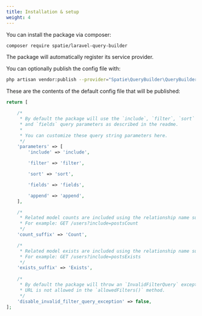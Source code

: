 ```yaml
---
title: Installation & setup
weight: 4
---
```


You can install the package via composer:

```bash
composer require spatie/laravel-query-builder
```

The package will automatically register its service provider.

You can optionally publish the config file with:
```bash
php artisan vendor:publish --provider="Spatie\QueryBuilder\QueryBuilderServiceProvider" --tag="query-builder-config"
```

These are the contents of the default config file that will be published:

```php
return [

    /*
     * By default the package will use the `include`, `filter`, `sort`
     * and `fields` query parameters as described in the readme.
     *
     * You can customize these query string parameters here.
     */
    'parameters' => [
        'include' => 'include',

        'filter' => 'filter',

        'sort' => 'sort',

        'fields' => 'fields',

        'append' => 'append',
    ],

    /*
     * Related model counts are included using the relationship name suffixed with this string.
     * For example: GET /users?include=postsCount
     */
    'count_suffix' => 'Count',

    /*
     * Related model exists are included using the relationship name suffixed with this string.
     * For example: GET /users?include=postsExists
     */
    'exists_suffix' => 'Exists',
    
    /*
     * By default the package will throw an `InvalidFilterQuery` exception when a filter in the
     * URL is not allowed in the `allowedFilters()` method.
     */
    'disable_invalid_filter_query_exception' => false,
];
```
